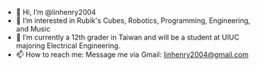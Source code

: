 - 👋 Hi, I’m @linhenry2004
- 👀 I’m interested in Rubik's Cubes, Robotics, Programming, Engineering, and Music
- 🌱 I’m currently a 12th grader in Taiwan and will be a student at UIUC majoring Electrical Engineering.
- 📫 How to reach me: Message me via Gmail: linhenry2004@gmail.com
